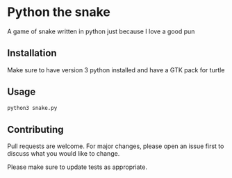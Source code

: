 # Python the snake

A game of snake written in python just because I love a good pun

## Installation

Make sure to have version 3 python installed and have a GTK pack for turtle

## Usage

```bash
python3 snake.py
```

## Contributing
Pull requests are welcome. For major changes, please open an issue first to discuss what you would like to change.

Please make sure to update tests as appropriate.
